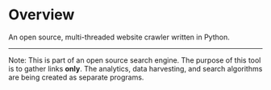 # Overview

An open source, multi-threaded website crawler written in Python.

***

Note: This is part of an open source search engine. The purpose of this tool is to gather links **only**. The analytics, data harvesting, and search algorithms are being created as separate programs. 
